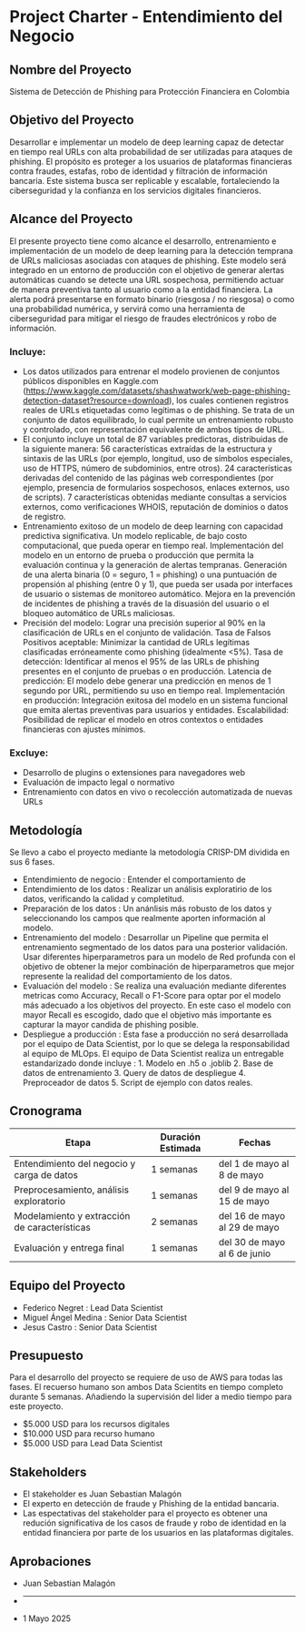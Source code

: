 # Project Charter - Entendimiento del Negocio

## Nombre del Proyecto
Sistema de Detección de Phishing para Protección Financiera en Colombia
## Objetivo del Proyecto
Desarrollar e implementar un modelo de deep learning capaz de detectar en tiempo real URLs con alta probabilidad de ser utilizadas para ataques de phishing. El propósito es proteger a los usuarios de plataformas financieras contra fraudes, estafas, robo de identidad y filtración de información bancaria. Este sistema busca ser replicable y escalable, fortaleciendo la ciberseguridad y la confianza en los servicios digitales financieros.
## Alcance del Proyecto
El presente proyecto tiene como alcance el desarrollo, entrenamiento e implementación de un modelo de deep learning para la detección temprana de URLs maliciosas asociadas con ataques de phishing. Este modelo será integrado en un entorno de producción con el objetivo de generar alertas automáticas cuando se detecte una URL sospechosa, permitiendo actuar de manera preventiva tanto al usuario como a la entidad financiera. La alerta podrá presentarse en formato binario (riesgosa / no riesgosa) o como una probabilidad numérica, y servirá como una herramienta de ciberseguridad para mitigar el riesgo de fraudes electrónicos y robo de información.
### Incluye:
- Los datos utilizados para entrenar el modelo provienen de conjuntos públicos disponibles en Kaggle.com (https://www.kaggle.com/datasets/shashwatwork/web-page-phishing-detection-dataset?resource=download), los cuales contienen registros reales de URLs etiquetadas como legítimas o de phishing. Se trata de un conjunto de datos equilibrado, lo cual permite un entrenamiento robusto y controlado, con representación equivalente de ambos tipos de URL.
- El conjunto incluye un total de 87 variables predictoras, distribuidas de la siguiente manera:
56 características extraídas de la estructura y sintaxis de las URLs (por ejemplo, longitud, uso de símbolos especiales, uso de HTTPS, número de subdominios, entre otros).
24 características derivadas del contenido de las páginas web correspondientes (por ejemplo, presencia de formularios sospechosos, enlaces externos, uso de scripts).
7 características obtenidas mediante consultas a servicios externos, como verificaciones WHOIS, reputación de dominios o datos de registro.
- Entrenamiento exitoso de un modelo de deep learning con capacidad predictiva significativa. Un modelo replicable, de bajo costo computacional, que pueda operar en tiempo real. Implementación del modelo en un entorno de prueba o producción que permita la evaluación continua y la generación de alertas tempranas. Generación de una alerta binaria (0 = seguro, 1 = phishing) o una puntuación de propensión al phishing (entre 0 y 1), que pueda ser usada por interfaces de usuario o sistemas de monitoreo automático. Mejora en la prevención de incidentes de phishing a través de la disuasión del usuario o el bloqueo automático de URLs maliciosas.
- Precisión del modelo: Lograr una precisión superior al 90% en la clasificación de URLs en el conjunto de validación. Tasa de Falsos Positivos aceptable: Minimizar la cantidad de URLs legítimas clasificadas erróneamente como phishing (idealmente <5%). Tasa de detección: Identificar al menos el 95% de las URLs de phishing presentes en el conjunto de pruebas o en producción. Latencia de predicción: El modelo debe generar una predicción en menos de 1 segundo por URL, permitiendo su uso en tiempo real. Implementación en producción: Integración exitosa del modelo en un sistema funcional que emita alertas preventivas para usuarios y entidades. Escalabilidad: Posibilidad de replicar el modelo en otros contextos o entidades financieras con ajustes mínimos.

### Excluye:
- Desarrollo de plugins o extensiones para navegadores web
- Evaluación de impacto legal o normativo
- Entrenamiento con datos en vivo o recolección automatizada de nuevas URLs

## Metodología

Se llevo a cabo el proyecto mediante la metodología CRISP-DM dividida en sus 6 fases.
- Entendimiento de negocio : Entender el comportamiento de 
- Entendimiento de los datos : Realizar un análisis exploratirio de los datos, verificando la calidad y completitud.
- Preparación de los datos : Un anánlisis más robusto de los datos y seleccionando los campos que realmente aporten información al modelo.
- Entrenamiento del modelo : Desarrollar un Pipeline que permita el entrenamiento segmentado de los datos para una posterior validación. Usar diferentes hiperparametros para un modelo de Red profunda con el objetivo de obtener la mejor combinación de hiperparametros que mejor represente la realidad del comportamiento de los datos. 
- Evaluación del modelo : Se realiza una evaluación mediante diferentes metricas como Accuracy, Recall o F1-Score para optar por el modelo más adecuado a los objetivos del proyecto. En este caso el modelo con mayor Recall es escogido, dado que el objetivo más importante es capturar la mayor candida de phishing posible.
- Despliegue a producción : Esta fase a producción no será desarrollada por el equipo de Data Scientist, por lo que se delega la responsabilidad al equipo de MLOps. El equipo de Data Scientist realiza un entregable estandarizado donde incluye : 1. Modelo en .h5 o .joblib 2. Base de datos de entrenamiento 3. Query de datos de despliegue 4. Preproceador de datos 5. Script de ejemplo con datos reales.  


## Cronograma

| Etapa | Duración Estimada | Fechas |
|------|---------|-------|
| Entendimiento del negocio y carga de datos | 1 semanas | del 1 de mayo al 8 de mayo |
| Preprocesamiento, análisis exploratorio | 1 semanas | del 9 de mayo al 15 de mayo |
| Modelamiento y extracción de características | 2 semanas | del 16 de mayo al 29 de mayo |
| Evaluación y entrega final | 1 semanas | del 30 de mayo al 6 de junio |

## Equipo del Proyecto

- Federico Negret : Lead Data Scientist
- Miguel Ángel Medina : Senior Data Scientist
- Jesus Castro : Senior Data Scientist

## Presupuesto
Para el desarrollo del proyecto se requiere de uso de AWS para todas las fases.
El recuerso humano son ambos Data Scientits en tiempo completo durante 5 semanas. 
Añadiendo la supervisión del lider a medio tiempo para este proyecto.
- $5.000 USD para los recursos digitales 
- $10.000 USD para recurso humano
- $5.000 USD para Lead Data Scientist 


## Stakeholders

- El stakeholder es Juan Sebastian Malagón
- El experto en detección de fraude y Phishing de la entidad bancaria.
- Las espectativas del stakeholder para el proyecto es obtener una redución significativa de los casos de fraude y robo de identidad en la entidad financiera por parte de los usuarios en las plataformas digitales. 

## Aprobaciones

- Juan Sebastian Malagón
- ___________________________
- 1 Mayo 2025
